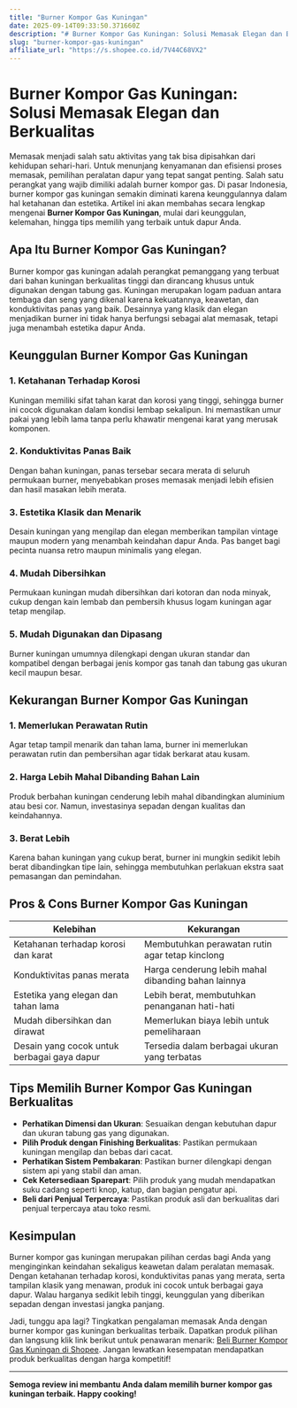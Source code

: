 ```yaml
---
title: "Burner Kompor Gas Kuningan"
date: 2025-09-14T09:33:50.371660Z
description: "# Burner Kompor Gas Kuningan: Solusi Memasak Elegan dan Berkualitas..."
slug: "burner-kompor-gas-kuningan"
affiliate_url: "https://s.shopee.co.id/7V44C68VX2"
---
```

# Burner Kompor Gas Kuningan: Solusi Memasak Elegan dan Berkualitas

Memasak menjadi salah satu aktivitas yang tak bisa dipisahkan dari kehidupan sehari-hari. Untuk menunjang kenyamanan dan efisiensi proses memasak, pemilihan peralatan dapur yang tepat sangat penting. Salah satu perangkat yang wajib dimiliki adalah burner kompor gas. Di pasar Indonesia, burner kompor gas kuningan semakin diminati karena keunggulannya dalam hal ketahanan dan estetika. Artikel ini akan membahas secara lengkap mengenai **Burner Kompor Gas Kuningan**, mulai dari keunggulan, kelemahan, hingga tips memilih yang terbaik untuk dapur Anda.

## Apa Itu Burner Kompor Gas Kuningan?

Burner kompor gas kuningan adalah perangkat pemanggang yang terbuat dari bahan kuningan berkualitas tinggi dan dirancang khusus untuk digunakan dengan tabung gas. Kuningan merupakan logam paduan antara tembaga dan seng yang dikenal karena kekuatannya, keawetan, dan konduktivitas panas yang baik. Desainnya yang klasik dan elegan menjadikan burner ini tidak hanya berfungsi sebagai alat memasak, tetapi juga menambah estetika dapur Anda.

## Keunggulan Burner Kompor Gas Kuningan

### 1. Ketahanan Terhadap Korosi

Kuningan memiliki sifat tahan karat dan korosi yang tinggi, sehingga burner ini cocok digunakan dalam kondisi lembap sekalipun. Ini memastikan umur pakai yang lebih lama tanpa perlu khawatir mengenai karat yang merusak komponen.

### 2. Konduktivitas Panas Baik

Dengan bahan kuningan, panas tersebar secara merata di seluruh permukaan burner, menyebabkan proses memasak menjadi lebih efisien dan hasil masakan lebih merata.

### 3. Estetika Klasik dan Menarik

Desain kuningan yang mengilap dan elegan memberikan tampilan vintage maupun modern yang menambah keindahan dapur Anda. Pas banget bagi pecinta nuansa retro maupun minimalis yang elegan.

### 4. Mudah Dibersihkan

Permukaan kuningan mudah dibersihkan dari kotoran dan noda minyak, cukup dengan kain lembab dan pembersih khusus logam kuningan agar tetap mengilap.

### 5. Mudah Digunakan dan Dipasang

Burner kuningan umumnya dilengkapi dengan ukuran standar dan kompatibel dengan berbagai jenis kompor gas tanah dan tabung gas ukuran kecil maupun besar.

## Kekurangan Burner Kompor Gas Kuningan

### 1. Memerlukan Perawatan Rutin

Agar tetap tampil menarik dan tahan lama, burner ini memerlukan perawatan rutin dan pembersihan agar tidak berkarat atau kusam.

### 2. Harga Lebih Mahal Dibanding Bahan Lain

Produk berbahan kuningan cenderung lebih mahal dibandingkan aluminium atau besi cor. Namun, investasinya sepadan dengan kualitas dan keindahannya.

### 3. Berat Lebih

Karena bahan kuningan yang cukup berat, burner ini mungkin sedikit lebih berat dibandingkan tipe lain, sehingga membutuhkan perlakuan ekstra saat pemasangan dan pemindahan.

## Pros & Cons Burner Kompor Gas Kuningan

| Kelebihan                                   | Kekurangan                                           |
|----------------------------------------------|------------------------------------------------------|
| Ketahanan terhadap korosi dan karat        | Membutuhkan perawatan rutin agar tetap kinclong   |
| Konduktivitas panas merata                   | Harga cenderung lebih mahal dibanding bahan lainnya |
| Estetika yang elegan dan tahan lama        | Lebih berat, membutuhkan penanganan hati-hati     |
| Mudah dibersihkan dan dirawat               | Memerlukan biaya lebih untuk pemeliharaan         |
| Desain yang cocok untuk berbagai gaya dapur| Tersedia dalam berbagai ukuran yang terbatas       |

## Tips Memilih Burner Kompor Gas Kuningan Berkualitas

- **Perhatikan Dimensi dan Ukuran**: Sesuaikan dengan kebutuhan dapur dan ukuran tabung gas yang digunakan.
- **Pilih Produk dengan Finishing Berkualitas**: Pastikan permukaan kuningan mengilap dan bebas dari cacat.
- **Perhatikan Sistem Pembakaran**: Pastikan burner dilengkapi dengan sistem api yang stabil dan aman.
- **Cek Ketersediaan Sparepart**: Pilih produk yang mudah mendapatkan suku cadang seperti knop, katup, dan bagian pengatur api.
- **Beli dari Penjual Terpercaya**: Pastikan produk asli dan berkualitas dari penjual terpercaya atau toko resmi.

## Kesimpulan

Burner kompor gas kuningan merupakan pilihan cerdas bagi Anda yang menginginkan keindahan sekaligus keawetan dalam peralatan memasak. Dengan ketahanan terhadap korosi, konduktivitas panas yang merata, serta tampilan klasik yang menawan, produk ini cocok untuk berbagai gaya dapur. Walau harganya sedikit lebih tinggi, keunggulan yang diberikan sepadan dengan investasi jangka panjang.

Jadi, tunggu apa lagi? Tingkatkan pengalaman memasak Anda dengan burner kompor gas kuningan berkualitas terbaik. Dapatkan produk pilihan dan langsung klik link berikut untuk penawaran menarik: [Beli Burner Kompor Gas Kuningan di Shopee](https://s.shopee.co.id/7V44C68VX2). Jangan lewatkan kesempatan mendapatkan produk berkualitas dengan harga kompetitif!

---

**Semoga review ini membantu Anda dalam memilih burner kompor gas kuningan terbaik. Happy cooking!**